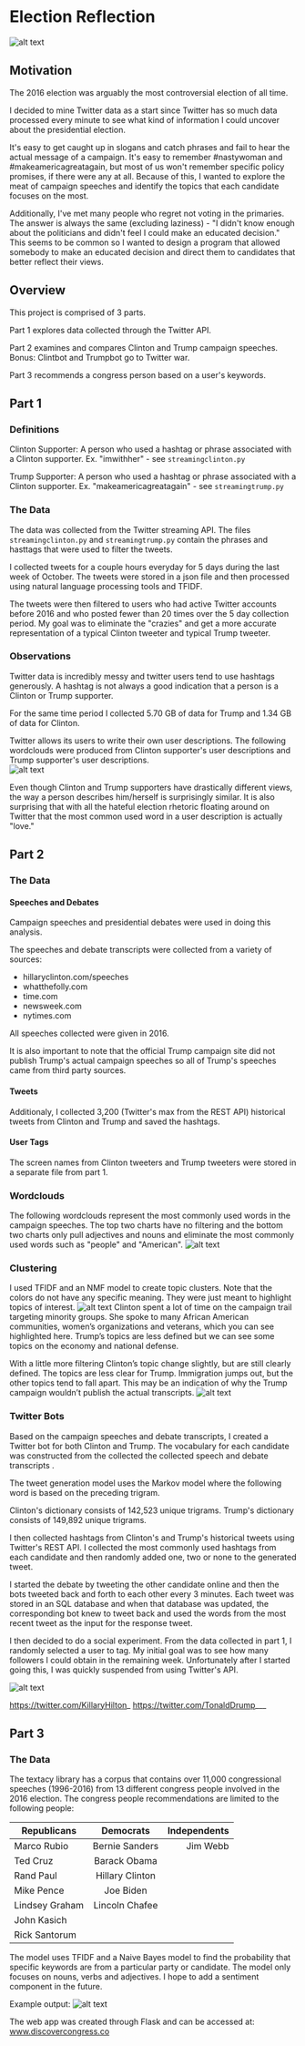 # Election Reflection

![alt text](/images/trump_clinton.png)


## Motivation

The 2016 election was arguably the most controversial election of all time.  

I decided to mine Twitter data as a start since Twitter has so much data processed every minute to see what kind of information I could uncover about the presidential election.

It's easy to get caught up in slogans and catch phrases and fail to hear the actual message of a campaign.  It's easy to remember #nastywoman and #makeamericagreatagain, but most of us won't remember specific policy promises, if there were any at all.  Because of this, I wanted to explore the meat of campaign speeches and identify the topics that each candidate focuses on the most.  

Additionally, I've met many people who regret not voting in the primaries.  The answer is always the same (excluding laziness) - "I didn't know enough about the politicians and didn't feel I could make an educated decision."  This seems to be common so I wanted to design a program that allowed somebody to make an educated decision and direct them to candidates that better reflect their views.  


## Overview

This project is comprised of 3 parts.  

Part 1 explores data collected through the Twitter API.  

Part 2 examines and compares Clinton and Trump campaign speeches.  Bonus: Clintbot and Trumpbot go to Twitter war.  

Part 3 recommends a congress person based on a user's keywords.

## Part 1

### Definitions
Clinton Supporter:  A person who used a hashtag or phrase associated with a Clinton supporter.  Ex. "imwithher" - see `streamingclinton.py`

Trump Supporter:  A person who used a hashtag or phrase associated with a Clinton supporter.  Ex. "makeamericagreatagain" - see `streamingtrump.py`

### The Data
The data was collected from the Twitter streaming API. The files `streamingclinton.py` and `streamingtrump.py` contain the phrases and hasttags that were used to filter the tweets.

I collected tweets for a couple hours everyday for 5 days during the last week of October.  The tweets were stored in a json file and then processed using natural language processing tools and TFIDF.

The tweets were then filtered to users who had active Twitter accounts before 2016 and who posted fewer than 20 times over the 5 day collection period.  My goal was to eliminate the "crazies" and get a more accurate representation of a typical Clinton tweeter and typical Trump tweeter.  


### Observations
Twitter data is incredibly messy and twitter users tend to use hashtags generously.  A hashtag is not always a good indication that a person is a Clinton or Trump supporter.

For the same time period I collected 5.70 GB of data for Trump and 1.34 GB of data for Clinton.

Twitter allows its users to write their own user descriptions.  The following wordclouds were produced from Clinton supporter's user descriptions and Trump supporter's user descriptions.  
![alt text](/images/combined_twitter.png)

Even though Clinton and Trump supporters have drastically different views, the way a person describes him/herself is surprisingly similar.  It is also surprising that with all the hateful election rhetoric floating around on Twitter that the most common used word in a user description is actually "love."




## Part 2

### The Data

#### Speeches and Debates
Campaign speeches and presidential debates were used in doing this analysis.

The speeches and debate transcripts were collected from a variety of sources:
  - hillaryclinton.com/speeches
  - whatthefolly.com
  - time.com
  - newsweek.com
  - nytimes.com

All speeches collected were given in 2016.  

It is also important to note that the official Trump campaign site did not publish Trump's actual campaign speeches so all of Trump's speeches came from third party sources.


#### Tweets
Additionaly, I collected 3,200 (Twitter's max from the REST API) historical tweets from Clinton and Trump and saved the hashtags.  

#### User Tags
The screen names from Clinton tweeters and Trump tweeters were stored in a separate file from part 1.


### Wordclouds
The following wordclouds represent the most commonly used words in the campaign speeches.  The top two charts have no filtering and the bottom two charts only pull adjectives and nouns and eliminate the most commonly used words such as "people" and "American".
![alt text](/images/wordclouds.png)



### Clustering
I used TFIDF and an NMF model to create topic clusters.  Note that the colors do not have any specific meaning.  They were just meant to highlight topics of interest.
![alt text](/images/termiteplots.png)
Clinton spent a lot of time on the campaign trail targeting minority groups.  She spoke to many African American communities, women’s organizations and veterans, which you can see highlighted here. Trump’s topics are less defined but we can see some topics on the economy and national defense.

With a little more filtering Clinton’s topic change slightly, but are still clearly defined.  The topics are less clear for Trump. Immigration jumps out, but the other topics tend to fall apart.  This may be an indication of why the Trump campaign wouldn’t publish the actual transcripts.
![alt text](/images/termiteplots2.png)



### Twitter Bots
Based on the campaign speeches and debate transcripts, I created a Twitter bot for both Clinton and Trump.  The vocabulary for each candidate was constructed from the collected the collected speech and debate transcripts .

The tweet generation model uses the Markov model where the following word is based on the preceding trigram.

Clinton's dictionary consists of 142,523 unique trigrams.
Trump's dictionary consists of 149,892 unique trigrams.


I then collected hashtags from Clinton's and Trump's historical tweets using Twitter's REST API.  I collected the most commonly used hashtags from each candidate and then randomly added one, two or none to the generated tweet.


 I started the debate by tweeting the other candidate online and then the bots tweeted back and forth to each other every 3 minutes.   Each tweet was stored in an SQL database and when that database was updated, the corresponding bot knew to tweet back and used the words from the most recent tweet as the input for the response tweet.

I then decided to do a social experiment. From the data collected in part 1, I randomly selected a user to tag.  My initial goal was to see how many followers I could obtain in the remaining week.  Unfortunately after I started going this, I was quickly suspended from using Twitter's API.


![alt text](/images/twitterwar.png)


https://twitter.com/KillaryHilton_
https://twitter.com/TonaldDrump___


## Part 3

### The Data
The textacy library has a corpus that contains over 11,000 congressional speeches (1996-2016) from 13 different congress people involved in the 2016 election. The congress people recommendations are limited to the following people:


| Republicans   |Democrats      | Independents |
| ------------- |:-------------:| -----:|
| Marco Rubio   | Bernie Sanders | Jim Webb |
| Ted Cruz    | Barack Obama     |    |
| Rand Paul | Hillary Clinton      |   |
| Mike Pence | Joe Biden    |     |
| Lindsey Graham |Lincoln Chafee   |    |
| John Kasich |       |     |
| Rick Santorum |      |     |   |

The model uses TFIDF and a Naive Bayes model to find the probability that specific keywords are from a particular party or candidate.  The model only focuses on nouns, verbs and adjectives.  I hope to add a sentiment component in the future.  

Example output:
![alt text](/images/website.png)


The web app was created through Flask and can be accessed at:  www.discovercongress.co
